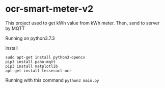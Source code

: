 # ocr-smart-meter-v2
This project used to get kWh value from kWh meter. Then, send to server by MQTT

Running on python3.7.3

Install
```
sudo apt-get install python3-opencv
pip3 install paho-mqtt
pip3 install matplotlib
apt-get install tesseract-ocr
```

Running with this command 
```python3 main.py```
